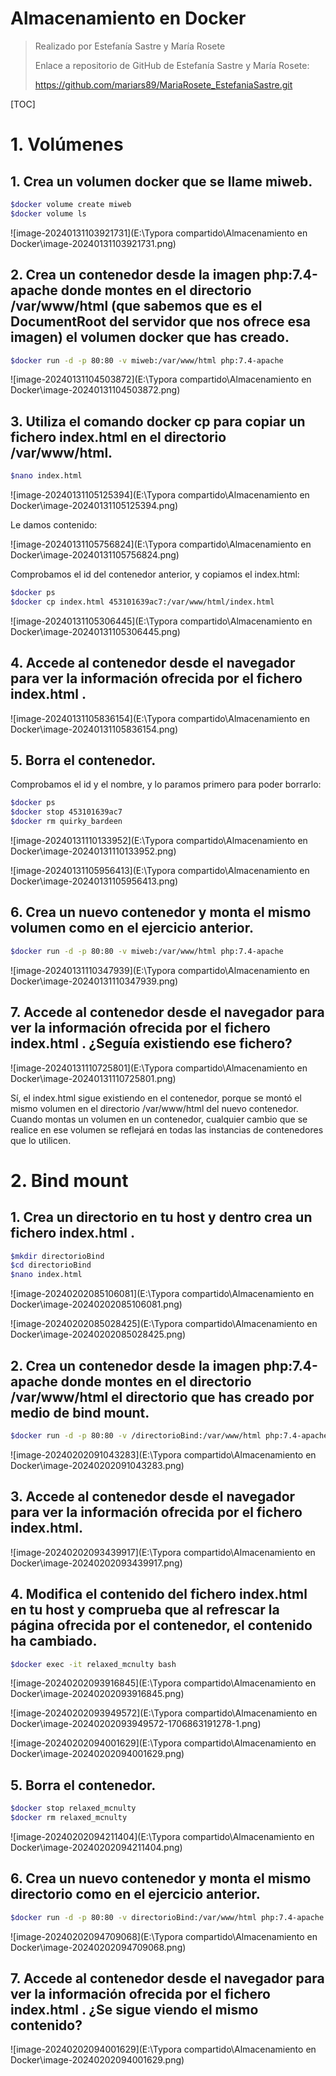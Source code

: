 # Almacenamiento en Docker

> Realizado por Estefanía Sastre y María Rosete
>
> Enlace a repositorio de GitHub de Estefanía Sastre y María Rosete:
>
> https://github.com/mariars89/MariaRosete_EstefaniaSastre.git

[TOC]

# 1. Volúmenes

## 1. Crea un volumen docker que se llame miweb.

```bash
$docker volume create miweb
$docker volume ls
```

![image-20240131103921731](E:\Typora compartido\Almacenamiento en Docker\image-20240131103921731.png)

## 2. Crea un contenedor desde la imagen php:7.4-apache donde montes en el directorio /var/www/html (que sabemos que es el DocumentRoot del servidor que nos ofrece esa imagen) el volumen docker que has creado.
```bash
$docker run -d -p 80:80 -v miweb:/var/www/html php:7.4-apache
```

![image-20240131104503872](E:\Typora compartido\Almacenamiento en Docker\image-20240131104503872.png)

## 3. Utiliza el comando docker cp para copiar un fichero index.html en el directorio /var/www/html.

```bash
$nano index.html
```

![image-20240131105125394](E:\Typora compartido\Almacenamiento en Docker\image-20240131105125394.png)

Le damos contenido:

![image-20240131105756824](E:\Typora compartido\Almacenamiento en Docker\image-20240131105756824.png)

Comprobamos el id del contenedor anterior, y copiamos el index.html:

```bash
$docker ps
$docker cp index.html 453101639ac7:/var/www/html/index.html
```

![image-20240131105306445](E:\Typora compartido\Almacenamiento en Docker\image-20240131105306445.png)

## 4.  Accede al contenedor desde el navegador para ver la información ofrecida por el fichero index.html .
![image-20240131105836154](E:\Typora compartido\Almacenamiento en Docker\image-20240131105836154.png)



## 5. Borra el contenedor.

Comprobamos el id y el nombre, y lo paramos primero para poder borrarlo:

```bash
$docker ps
$docker stop 453101639ac7
$docker rm quirky_bardeen
```

![image-20240131110133952](E:\Typora compartido\Almacenamiento en Docker\image-20240131110133952.png)

![image-20240131105956413](E:\Typora compartido\Almacenamiento en Docker\image-20240131105956413.png)

## 6. Crea un nuevo contenedor y monta el mismo volumen como en el ejercicio anterior.

```bash
$docker run -d -p 80:80 -v miweb:/var/www/html php:7.4-apache
```

![image-20240131110347939](E:\Typora compartido\Almacenamiento en Docker\image-20240131110347939.png)

## 7. Accede al contenedor desde el navegador para ver la información ofrecida por el fichero index.html . ¿Seguía existiendo ese fichero?
![image-20240131110725801](E:\Typora compartido\Almacenamiento en Docker\image-20240131110725801.png)

Sí, el index.html sigue existiendo en el contenedor, porque se montó el mismo volumen en el directorio /var/www/html del nuevo contenedor. Cuando montas un volumen en un contenedor, cualquier cambio que se  realice en ese volumen se reflejará en todas las instancias de  contenedores que lo utilicen.

# 2. Bind mount

## 1. Crea un directorio en tu host y dentro crea un fichero index.html .

```bash
$mkdir directorioBind
$cd directorioBind
$nano index.html
```

![image-20240202085106081](E:\Typora compartido\Almacenamiento en Docker\image-20240202085106081.png)

![image-20240202085028425](E:\Typora compartido\Almacenamiento en Docker\image-20240202085028425.png)

## 2. Crea un contenedor desde la imagen php:7.4-apache donde montes en el directorio /var/www/html el directorio que has creado por medio de bind mount. 
```bash
$docker run -d -p 80:80 -v /directorioBind:/var/www/html php:7.4-apache
```

![image-20240202091043283](E:\Typora compartido\Almacenamiento en Docker\image-20240202091043283.png)

## 3. Accede al contenedor desde el navegador para ver la información ofrecida por el fichero index.html.
![image-20240202093439917](E:\Typora compartido\Almacenamiento en Docker\image-20240202093439917.png)



## 4. Modifica el contenido del fichero index.html en tu host y comprueba que al refrescar la página ofrecida por el contenedor, el contenido ha cambiado.
```bash
$docker exec -it relaxed_mcnulty bash
```

![image-20240202093916845](E:\Typora compartido\Almacenamiento en Docker\image-20240202093916845.png)

![image-20240202093949572](E:\Typora compartido\Almacenamiento en Docker\image-20240202093949572-1706863191278-1.png)

![image-20240202094001629](E:\Typora compartido\Almacenamiento en Docker\image-20240202094001629.png)

## 5. Borra el contenedor.

```bash
$docker stop relaxed_mcnulty
$docker rm relaxed_mcnulty
```

![image-20240202094211404](E:\Typora compartido\Almacenamiento en Docker\image-20240202094211404.png)



## 6. Crea un nuevo contenedor y monta el mismo directorio como en el ejercicio anterior.

```bash
$docker run -d -p 80:80 -v directorioBind:/var/www/html php:7.4-apache
```

![image-20240202094709068](E:\Typora compartido\Almacenamiento en Docker\image-20240202094709068.png)



## 7. Accede al contenedor desde el navegador para ver la información ofrecida por el fichero index.html . ¿Se sigue viendo el mismo contenido?
![image-20240202094001629](E:\Typora compartido\Almacenamiento en Docker\image-20240202094001629.png)